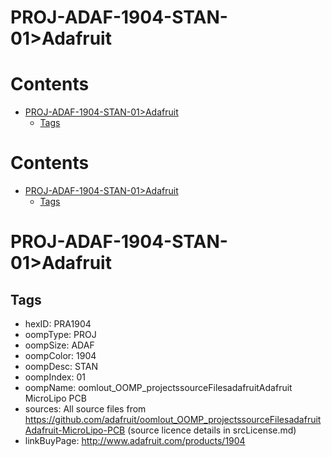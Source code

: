 
PROJ-ADAF-1904-STAN-01>Adafruit
===============================

Contents
========

* [PROJ-ADAF-1904-STAN-01>Adafruit](#proj-adaf-1904-stan-01adafruit)
	* [Tags](#tags)

Contents
========

* [PROJ-ADAF-1904-STAN-01>Adafruit](#proj-adaf-1904-stan-01adafruit)
	* [Tags](#tags)

# PROJ-ADAF-1904-STAN-01>Adafruit

## Tags

- hexID: PRA1904
- oompType: PROJ
- oompSize: ADAF
- oompColor: 1904
- oompDesc: STAN
- oompIndex: 01
- oompName: oomlout_OOMP_projectssourceFilesadafruitAdafruit MicroLipo PCB
- sources: All source files from https://github.com/adafruit/oomlout_OOMP_projectssourceFilesadafruitAdafruit-MicroLipo-PCB (source licence details in srcLicense.md)
- linkBuyPage: http://www.adafruit.com/products/1904
